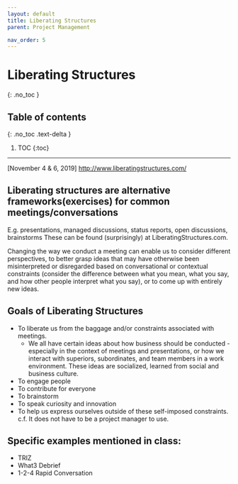 ```yaml
---
layout: default
title: Liberating Structures
parent: Project Management

nav_order: 5
---
```

# Liberating Structures
{: .no_toc }

## Table of contents
{: .no_toc .text-delta }

1. TOC
{:toc}

---
[November 4 & 6, 2019] http://www.liberatingstructures.com/


## Liberating structures are alternative frameworks(exercises) for common meetings/conversations 
E.g. presentations, managed discussions, status reports, open discussions, brainstorms
These can be found (surprisingly) at LiberatingStructures.com. 

Changing the way we conduct a meeting can enable us to consider different perspectives, to better grasp ideas that may have otherwise been misinterpreted or disregarded based on conversational or contextual constraints (consider the difference between what you mean, what you say, and how other people interpret what you say), or to come up with entirely new ideas.

## Goals of Liberating Structures
- To liberate us from the baggage and/or constraints associated with meetings.
  - We all have certain ideas about how business should be conducted - especially in the context of meetings and presentations, or how we interact with superiors, subordinates, and team members in a work environment. These ideas are socialized, learned from social and business culture.
- To engage people
- To contribute for everyone
- To brainstorm
- To speak curiosity and innovation 
- To help us express ourselves outside of these self-imposed constraints. 
c.f. It does not have to be a project manager to use. 

## Specific examples mentioned in class:
* TRIZ
* What3 Debrief
* 1-2-4 Rapid Conversation


